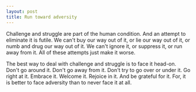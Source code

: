```yaml
---
layout: post
title: Run toward adversity
---
```


Challenge and struggle are part of the human condition. And an attempt to eliminate it is futile. We can't buy our way out of it, or lie our way out of it, or numb and drug our way out of it. We can't ignore it, or suppress it, or run away from it. All of these attempts just make it worse.

The best way to deal with challenge and struggle is to face it head-on. Don't go around it. Don't go away from it. Don't try to go over or under it. Go right at it. Embrace it. Welcome it. Rejoice in it. And be grateful for it. For, it is better to face adversity than to never face it at all.
